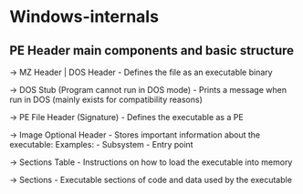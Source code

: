 # Windows-internals

## PE Header main components and basic structure

-> MZ Header | DOS Header -	Defines the file as an executable binary 

-> DOS Stub (Program cannot run in DOS mode)  - Prints a message when run in DOS (mainly exists for compatibility reasons)

-> PE File Header (Signature) - Defines the executable as a PE

-> Image Optional Header  - Stores important information about the executable: 
    Examples:
      - Subsystem
      - Entry point

-> Sections Table - Instructions on how to load the executable into memory

-> Sections - Executable sections of code and data used by the executable
